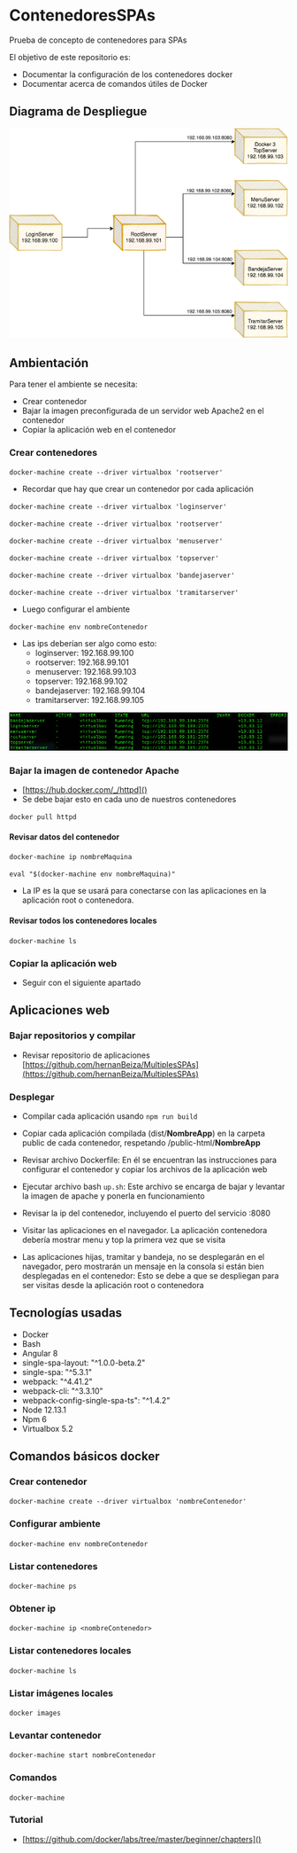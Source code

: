# ContenedoresSPAs

Prueba de concepto de contenedores para SPAs

El objetivo de este repositorio es:

- Documentar la configuración de los contenedores docker
- Documentar acerca de comandos útiles de Docker

## Diagrama de Despliegue

![](docs/despliegue.png)

## Ambientación

Para tener el ambiente se necesita:
- Crear contenedor
- Bajar la imagen preconfigurada de un servidor web Apache2 en el contenedor
- Copiar la aplicación web en el contenedor

### Crear contenedores

``docker-machine create --driver virtualbox 'rootserver'``

- Recordar que hay que crear un contenedor por cada aplicación

``docker-machine create --driver virtualbox 'loginserver'``

``docker-machine create --driver virtualbox 'rootserver'``

``docker-machine create --driver virtualbox 'menuserver'``

``docker-machine create --driver virtualbox 'topserver'``

``docker-machine create --driver virtualbox 'bandejaserver'``

``docker-machine create --driver virtualbox 'tramitarserver'``

- Luego configurar el ambiente

``docker-machine env nombreContenedor ``

- Las ips deberían ser algo como esto:
	- loginserver: 192.168.99.100
	- rootserver: 192.168.99.101
	- menuserver: 192.168.99.103
	- topserver: 192.168.99.102
	- bandejaserver: 192.168.99.104
	- tramitarserver: 192.168.99.105

![](docs/ips.png)

### Bajar la imagen de contenedor Apache

- [https://hub.docker.com/_/httpd]()
- Se debe bajar esto en cada uno de nuestros contenedores

``docker pull httpd``

#### Revisar datos del contenedor

``docker-machine ip nombreMaquina``

``eval "$(docker-machine env nombreMaquina)"``

- La IP es la que se usará para conectarse con las aplicaciones en la aplicación root o contenedora.

#### Revisar todos los contenedores locales

``docker-machine ls``

### Copiar la aplicación web

- Seguir con el siguiente apartado

## Aplicaciones web

### Bajar repositorios y compilar

- Revisar repositorio de aplicaciones [https://github.com/hernanBeiza/MultiplesSPAs](https://github.com/hernanBeiza/MultiplesSPAs)

### Desplegar

- Compilar cada aplicación usando ``npm run build``
- Copiar cada aplicación compilada (dist/**NombreApp**) en la carpeta public de cada contenedor, respetando /public-html/**NombreApp**

- Revisar archivo Dockerfile: En él se encuentran las instrucciones para configurar el contenedor y copiar los archivos de la aplicación web

- Ejecutar archivo bash ``up.sh``: Este archivo se encarga de bajar y levantar la imagen de apache y ponerla en funcionamiento

- Revisar la ip del contenedor, incluyendo el puerto del servicio :8080

- Visitar las aplicaciones en el navegador. La aplicación contenedora debería mostrar menu y top la primera vez que se visita

- Las aplicaciones hijas, tramitar y bandeja, no se desplegarán en el navegador, pero mostrarán un mensaje en la consola si están bien desplegadas en el contenedor: Esto se debe a que se despliegan para ser visitas desde la aplicación root o contenedora

## Tecnologías usadas

- Docker
- Bash
- Angular 8
- single-spa-layout: "^1.0.0-beta.2"
- single-spa: "^5.3.1"
- webpack: "^4.41.2"
- webpack-cli: "^3.3.10"
- webpack-config-single-spa-ts": "^1.4.2"
- Node 12.13.1
- Npm 6
- Virtualbox 5.2

## Comandos básicos docker

### Crear contenedor

``docker-machine create --driver virtualbox 'nombreContenedor'``

### Configurar ambiente 

``docker-machine env nombreContenedor ``

### Listar contenedores

``docker-machine ps``

### Obtener ip

``docker-machine ip <nombreContenedor>``

### Listar contenedores locales

``docker-machine ls``

### Listar imágenes locales

``docker images``

### Levantar contenedor

``docker-machine start nombreContenedor``

### Comandos

``docker-machine``

### Tutorial

- [https://github.com/docker/labs/tree/master/beginner/chapters]()